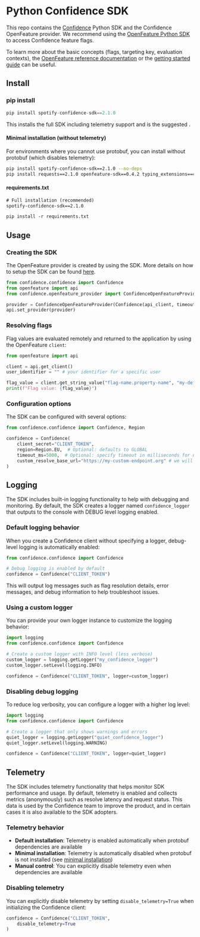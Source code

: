 # Python Confidence SDK

This repo contains the [Confidence](https://confidence.spotify.com/) Python SDK and the Confidence OpenFeature provider. We recommend using the [OpenFeature Python SDK](https://github.com/open-feature/python-sdk) to access Confidence feature flags.


To learn more about the basic concepts (flags, targeting key, evaluation contexts),
the [OpenFeature reference documentation](https://openfeature.dev/docs/reference/intro) or the [getting started guide](https://openfeature.dev/docs/tutorials/getting-started/python) can be useful.

## Install

### pip install
<!---x-release-please-start-version-->
```python
pip install spotify-confidence-sdk==2.1.0
```

This installs the full SDK including telemetry support and is the suggested .

#### Minimal installation (without telemetry)
For environments where you cannot use protobuf, you can install without protobuf (which disables telemetry):

```bash
pip install spotify-confidence-sdk==2.1.0 --no-deps
pip install requests==2.1.0 openfeature-sdk==0.4.2 typing_extensions==4.9.0 httpx==0.27.2
```

#### requirements.txt
```txt
# Full installation (recommended)
spotify-confidence-sdk==2.1.0

pip install -r requirements.txt
```
<!---x-release-please-end-->

## Usage

### Creating the SDK

The OpenFeature provider is created by using the SDK. More details on how to setup the SDK can be found [here](#configuration-options).

```python
from confidence.confidence import Confidence
from openfeature import api
from confidence.openfeature_provider import ConfidenceOpenFeatureProvider

provider = ConfidenceOpenFeatureProvider(Confidence(api_client, timeout_ms=500))
api.set_provider(provider)
```

### Resolving flags

Flag values are evaluated remotely and returned to the application by using the OpenFeature `client`:

```python
from openfeature import api

client = api.get_client()
user_identifier = "" # your identifier for a specific user

flag_value = client.get_string_value("flag-name.property-name", "my-default-value", api.EvaluationContext(attributes={"user_id": user_identifier}))
print(f"Flag value: {flag_value}")
```

### Configuration options

The SDK can be configured with several options:

```python
from confidence.confidence import Confidence, Region

confidence = Confidence(
    client_secret="CLIENT_TOKEN",
    region=Region.EU,  # Optional: defaults to GLOBAL
    timeout_ms=5000,  # Optional: specify timeout in milliseconds for network requests (default: 10000ms)
    custom_resolve_base_url="https://my-custom-endpoint.org" # we will append /v1/flags:resolve to this for the resolve endpoint.
)
```

## Logging

The SDK includes built-in logging functionality to help with debugging and monitoring. By default, the SDK creates a logger named `confidence_logger` that outputs to the console with DEBUG level logging enabled.

### Default logging behavior

When you create a Confidence client without specifying a logger, debug-level logging is automatically enabled:

```python
from confidence.confidence import Confidence

# Debug logging is enabled by default
confidence = Confidence("CLIENT_TOKEN")
```

This will output log messages such as flag resolution details, error messages, and debug information to help troubleshoot issues.

### Using a custom logger

You can provide your own logger instance to customize the logging behavior:

```python
import logging
from confidence.confidence import Confidence

# Create a custom logger with INFO level (less verbose)
custom_logger = logging.getLogger("my_confidence_logger")
custom_logger.setLevel(logging.INFO)

confidence = Confidence("CLIENT_TOKEN", logger=custom_logger)
```

### Disabling debug logging

To reduce log verbosity, you can configure a logger with a higher log level:

```python
import logging
from confidence.confidence import Confidence

# Create a logger that only shows warnings and errors
quiet_logger = logging.getLogger("quiet_confidence_logger")
quiet_logger.setLevel(logging.WARNING)

confidence = Confidence("CLIENT_TOKEN", logger=quiet_logger)
```

## Telemetry

The SDK includes telemetry functionality that helps monitor SDK performance and usage. By default, telemetry is enabled and collects metrics (anonymously) such as resolve latency and request status. This data is used by the Confidence team to improve the product, and in certain cases it is also available to the SDK adopters.

### Telemetry behavior

- **Default installation**: Telemetry is enabled automatically when protobuf dependencies are available
- **Minimal installation**: Telemetry is automatically disabled when protobuf is not installed (see [minimal installation](#minimal-installation-without-telemetry))
- **Manual control**: You can explicitly disable telemetry even when dependencies are available

### Disabling telemetry

You can explicitly disable telemetry by setting `disable_telemetry=True` when initializing the Confidence client:

```python
confidence = Confidence("CLIENT_TOKEN",
    disable_telemetry=True
)
```
